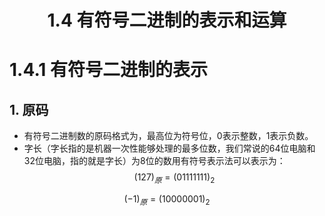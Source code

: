 # <center>1.4 有符号二进制的表示和运算</center>
# 1.4.1 有符号二进制的表示
## 1. 原码
- 有符号二进制数的原码格式为，最高位为符号位，0表示整数，1表示负数。
- 字长（字长指的是机器一次性能够处理的最多位数，我们常说的64位电脑和32位电脑，指的就是字长）为8位的数用有符号表示法可以表示为：
$$(127)_{原} = (01111111)_{2}$$

$$(-1)_{原} = (10000001)_{2}$$